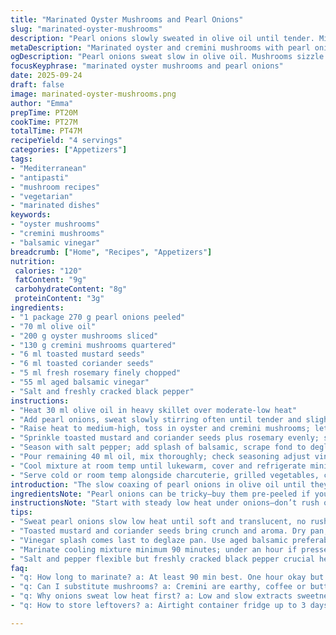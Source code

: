 ```yaml
---
title: "Marinated Oyster Mushrooms and Pearl Onions"
slug: "marinated-oyster-mushrooms"
description: "Pearl onions slowly sweated in olive oil until tender. Mixed with sliced oyster and quartered cremini mushrooms, spiced with toasted mustard and coriander seeds plus fresh rosemary. Finished with a sharp splash of balsamic vinegar and extra oil. Chilled briefly to marry flavors, textures soft but with bite. Versatile antipasti base, pairs with salty cured meats or rustic toasted bread. Subtle earthiness, gentle acidic punch, aromatic herbal notes. Useful technique for controlling moisture release and caramelization, prevents mushy mess. Cook time guided by auditory and visual cues like sizzle intensity or color change rather than strict timers."
metaDescription: "Marinated oyster and cremini mushrooms with pearl onions slowly sweated in olive oil, toasted seeds, fresh rosemary, splash balsamic, chilled flavors that punch."
ogDescription: "Pearl onions sweat slow in olive oil. Mushrooms sizzle golden, toasted seeds pop. Fresh rosemary, balsamic splash, chill time locks textures and flavor punch."
focusKeyphrase: "marinated oyster mushrooms and pearl onions"
date: 2025-09-24
draft: false
image: marinated-oyster-mushrooms.png
author: "Emma"
prepTime: PT20M
cookTime: PT27M
totalTime: PT47M
recipeYield: "4 servings"
categories: ["Appetizers"]
tags:
- "Mediterranean"
- "antipasti"
- "mushroom recipes"
- "vegetarian"
- "marinated dishes"
keywords:
- "oyster mushrooms"
- "cremini mushrooms"
- "balsamic vinegar"
breadcrumb: ["Home", "Recipes", "Appetizers"]
nutrition: 
 calories: "120"
 fatContent: "9g"
 carbohydrateContent: "8g"
 proteinContent: "3g"
ingredients:
- "1 package 270 g pearl onions peeled"
- "70 ml olive oil"
- "200 g oyster mushrooms sliced"
- "130 g cremini mushrooms quartered"
- "6 ml toasted mustard seeds"
- "6 ml toasted coriander seeds"
- "5 ml fresh rosemary finely chopped"
- "55 ml aged balsamic vinegar"
- "Salt and freshly cracked black pepper"
instructions:
- "Heat 30 ml olive oil in heavy skillet over moderate-low heat"
- "Add pearl onions, sweat slowly stirring often until tender and slightly translucent about 15-18 minutes"
- "Raise heat to medium-high, toss in oyster and cremini mushrooms; let sizzle undisturbed for 2 minutes until golden spots appear"
- "Sprinkle toasted mustard and coriander seeds plus rosemary evenly; stir and cook until mushrooms give off a bit of moisture but retain shape about 5 minutes"
- "Season with salt pepper; add splash of balsamic, scrape fond to deglaze"
- "Pour remaining 40 ml oil, mix thoroughly; check seasoning adjust vinegar or salt as needed"
- "Cool mixture at room temp until lukewarm, cover and refrigerate minimum 90 minutes, up to overnight"
- "Serve cold or room temp alongside charcuterie, grilled vegetables, crusty bread"
introduction: "The slow coaxing of pearl onions in olive oil until they yield a tender sweetness, that’s step one. Mushrooms follow—firm oyster and hearty cremini, each bringing different structure, color, flavor. Toasted mustard and coriander seeds add crunch and burst; rosemary for herbal brightness. The pan is alive with crackle and smell, that moment just before vinegar hits, sharp and sweet. Chill time to settle, meld flavors tight. Not just about timing—watch color, hear the sizzle, touch texture. Every kitchen’s heat varies; you learn to read the signs. Using cremini instead of traditional coffee mushrooms adds slight earthiness, makes this blend deeper. Switched mustards seeds from plain to toasted; those tiny pops jump better on the tongue. Kitchen tricks: keep onions low and slow first, never rush caramelization or risk bitterness. This kind of dish begs for patience and attention."
ingredientsNote: "Pearl onions can be tricky—buy them pre-peeled if you can; otherwise blanch in boiling water to ease skin removal, or use a little knife skill. I swap half the baguette for crusty sourdough when serving, something chewy to stand up to tender mushrooms. Oyster mushrooms vary wildly in size; slice them uniformly for even cooking. Toast dried seeds in a dry pan briefly just until fragrant to unlock essential oils, prevents that raw bitterness you get when ground too early. Fresh rosemary chopped fine to avoid overpowering woody bits. Balsamic vinegar—choose a good aged one for complexity; alternatives like sherry vinegar work but shift the profile. Olive oil should be good quality but don’t go expensive, cooking tends to mute subtle notes. Salt and pepper are flexible here, but use freshly cracked black pepper for punch. If pressed for time, marinate at least one hour, but flavors deepen with longer rest."
instructionsNote: "Start with steady low heat under onions—don’t rush or they dry out; stir often to avoid burning but not so much they stew. Look for sheen and soft translucence. When mushrooms hit, listen—the change from gentle sweat to lively sizzle means moisture evaporates, surface browns, flavor concentrates. Resist the urge to stir constantly; let them sit a moment to capture those toasty edges. Toast seeds on dry pan until subtle popping, popping, not blackened. Deglazing is crucial—balsamic vinegar loosens caramelized bits and pulls that umami magic from the pan. Add remaining oil off heat, enhances silkiness and balances acidity. Cooling step—never marinate piping hot; condensation ruins texture and dilutes flavor in fridge. Use a loosely fitted lid or plastic wrap to avoid sudden aroma absorption. Serve chilled or room temperature, never cold straight from fridge—let sit ten minutes to lose chill and regain aroma. Great for make ahead, even better next day when flavors marry fully."
tips:
- "Sweat pearl onions slow low heat until soft and translucent, no rush or browning here. Stir often but gently, watch for sheen—a sign edges softened enough. Blanch raw onions first if skin clings. Uniform slicing oyster mushrooms for even browning makes a big difference; oddly sized pieces throw timing off."
- "Toasted mustard and coriander seeds bring crunch and aroma. Dry pan, keep low heat, quick pop sounds but no blackened bits. Seeds release flavor only when fresh; old ones dull or bitter. Toast right before adding or store toasted airtight. Ground too early? Bitterness creeps in fast and ruins subtle texture."
- "Vinegar splash comes last to deglaze pan. Use aged balsamic preferably, sherry vinegar fine if no balsamic around. Add off heat sometimes prevents sharp acid burn, especially if oil already hot. Scrape fond well, that browned base holds umami depth. Some cooks add vinegar early, but direct hit can dull flavors or toughen mushrooms."
- "Marinate cooling mixture minimum 90 minutes; under an hour if pressed but flavors shallow. Never fridge hot mix—condensation kills texture, waters down punch. Loosely cover, avoid tight seal or strong fridge smells absorb fast. Serve room temp if fridge chilled too long, let sit 10 minutes for aromas to reawaken."
- "Salt and pepper flexible but freshly cracked black pepper crucial here, pungent and sharp. Olive oil quality matters but expensive pointless—heat mutes subtle fruit notes anyway. If oyster mushrooms small or thick, adjust cook time by ear, color, sizzle frequency. Don’t stir too much; let mushrooms brown edges. Prevent mushy mess by patience and close observation."
faq:
- "q: How long to marinate? a: At least 90 min best. One hour okay but flavors lighter. Overnight deeper punch. Fridge only; don’t skip chilling or oils separate. Heat ruins texture, cold locks it. Room temp brief ok before serving."
- "q: Can I substitute mushrooms? a: Cremini are earthy, coffee or button could swap but lose that depth. Oyster unique texture, avoid shiitake; tougher, changes mouthfeel. Mixed combos fine but cook time shifts. Adjust by sight and sizzle sound."
- "q: Why onions sweat low heat first? a: Low and slow extracts sweetness avoids bitter burnt edges. High heat scorches, gives off harsh flavors. Stir frequent or risk burnt spots. Soft translucent stage signals ready. Skipping this? Mushrooms soggy mess."
- "q: How to store leftovers? a: Airtight container fridge up to 3 days fine. Avoid metal lids to protect flavors. Reheat lightly or serve cold room temp. Freezing not great; texture suffers, mushrooms watery. Best eaten within few days."

---
```

